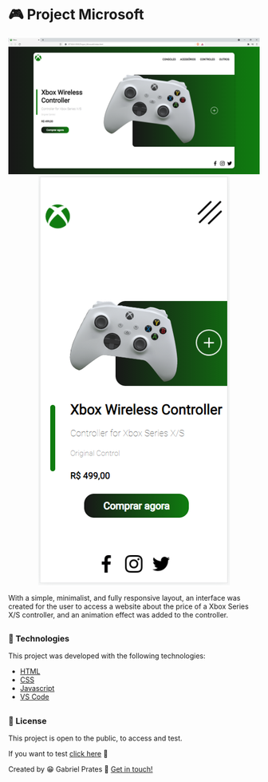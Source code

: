 <h1>🎮 Project Microsoft </h1>

<p align="center">
<img src="./img/Tela_web_xbox.png"  alt="tela-web">
<img src="./img/Tela_phone_xbox.png"  alt="tela-phone">
</p>

With a simple, minimalist, and fully responsive layout, an interface was created for the user to access a website about the price of a Xbox Series X/S controller, and an animation effect was added to the controller.
##
### 🚀 Technologies
 
This project was developed with the following technologies:

- <a href="https://en.wikipedia.org/wiki/HTML">HTML</a>
- <a href="https://en.wikipedia.org/wiki/CSS">CSS</a>
- <a href="https://en.wikipedia.org/wiki/JavaScript">Javascript</a>
- <a href="https://code.visualstudio.com/">VS Code</a>

##
### 📝 License

This project is open to the public, to access and test.

If you want to test <a href="https://gabrielprt.github.io/Project_Microsoft/">click here</a> 🎯

Created by 😁 Gabriel Prates 👋 <a href="https://github.com/GabrielPrt">Get in touch!</a>
